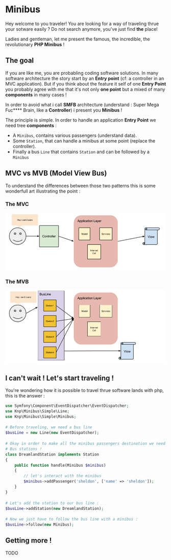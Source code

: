 Minibus
=======

Hey welcome to you traveler! You are looking for a way of traveling thrue your
sotware easily ? Do not search anymore, you've just find **the** place!

Ladies and gentleman, let me present the famous, the incredible, the revolutionary
**PHP Minibus** !

## The goal

If you are like me, you are probabling coding software solutions. In many software
architecture the story start by an **Entry point** (cf: a controller in an MVC application). But
if you think about the feature it self of one **Entry Point** you probably agree with
me that it's not only **one point** but a mixed of many **components** in many cases !


In order to avoid what i call **SMFB** architecture (understand : Super Mega
Fuc\*\*\*\* Brain, like a **Controller**) i present you  **Minibus** !


The principle is simple. In order to handle an application **Entry Point** we need
tree **components** :

- A `Minibus`, contains various passengers (understand data).
- Some `Station`, that can handle a minibus at some point (replace the controller).
- Finally a bus `Line` that contains `Station` and can be followed by a `Minibus`

## MVC vs MVB (Model View Bus)

To understand the differences between those two patterns this is some wonderfull
art illustrating the point :


### The MVC
![MVC Art](.images/MVC.png)

### The MVB
![MVB Art](.images/MVB.png)

## I can't wait ! Let's start traveling !

You're wondering how it is possible to travel thrue software lands with php, this
is the answer :

```php
use Symfony\Component\EventDispatcher\EventDispatcher;
use Knp\Minibus\Simple\Line;
use Knp\Minibus\Simple\Minibus;

# Before traveling, we need a bus line
$busLine = new Line(new EventDispatcher);

# Okay in order to make all the minibus passengers destination we need to create
# Bus stations !
class DreamlandStation implements Station
{
    public function handle(Minibus $minibus)
    {
        // let's interact with the minibus
        $minibus->addPassenger('sheldon', ['name' => 'sheldon']);
    }
}

# Let's add the station to our bus line :
$busLine->addStation(new DreamlandStation);

# Now we just have to follow the bus line with a minibus :
$busLine->follow(new Minibus);
```

## Getting more !

TODO
